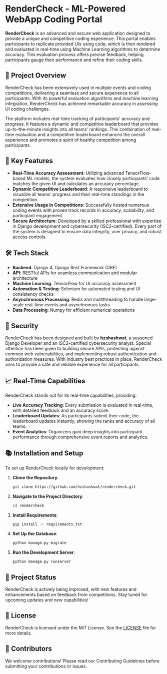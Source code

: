 # RenderCheck - ML-Powered WebApp Coding Portal

**RenderCheck** is an advanced and secure web application designed to provide a unique and competitive coding experience. This portal enables participants to replicate provided UIs using code, which is then rendered and evaluated in real-time using Machine Learning algorithms to determine accuracy. This evaluation process offers precise feedback, helping participants gauge their performance and refine their coding skills.

## 🎯 Project Overview
RenderCheck has been extensively used in multiple events and coding competitions, delivering a seamless and secure experience to all participants. With its powerful evaluation algorithms and machine learning integration, RenderCheck has achieved remarkable accuracy in assessing UI coding challenges.

The platform includes real-time tracking of participants' accuracy and progress. It features a dynamic and competitive leaderboard that provides up-to-the-minute insights into all teams’ rankings. This combination of real-time evaluation and a competitive leaderboard enhances the overall experience and promotes a spirit of healthy competition among participants.

## 🚀 Key Features
- **Real-Time Accuracy Assessment**: Utilizing advanced TensorFlow-based ML models, the system evaluates how closely participants’ code matches the given UI and calculates an accuracy percentage.
- **Dynamic Competitive Leaderboard**: A responsive leaderboard to visualize all teams’ progress and their real-time standings in the competition.
- **Extensive Usage in Competitions**: Successfully hosted numerous coding events with proven track records in accuracy, scalability, and participant engagement.
- **Secure Architecture**: Developed by a skilled professional with expertise in Django development and cybersecurity (ISC2-certified). Every part of the system is designed to ensure data integrity, user privacy, and robust access controls.

## 🛠️ Tech Stack
- **Backend**: Django 4, Django Rest Framework (DRF)
- **API**: RESTful APIs for seamless communication and modular architecture
- **Machine Learning**: TensorFlow for UI accuracy assessment
- **Automation & Testing**: Selenium for automated testing and UI consistency checks
- **Asynchronous Processing**: Redis and multithreading to handle large-scale real-time events and asynchronous tasks
- **Data Processing**: Numpy for efficient numerical operations

## 🔐 Security
RenderCheck has been designed and built by **hzshashwat**, a seasoned Django Developer and an ISC2-certified cybersecurity analyst. Special attention has been given to building secure APIs, protecting against common web vulnerabilities, and implementing robust authentication and authorization measures. With industry best practices in place, RenderCheck aims to provide a safe and reliable experience for all participants.

## 📈 Real-Time Capabilities
RenderCheck stands out for its real-time capabilities, providing:

- **Live Accuracy Tracking**: Every submission is evaluated in real-time, with detailed feedback and an accuracy score.
- **Leaderboard Updates**: As participants submit their code, the leaderboard updates instantly, showing the ranks and accuracy of all teams.
- **Event Analytics**: Organizers gain deep insights into participant performance through comprehensive event reports and analytics.

## 📚 Installation and Setup
To set up RenderCheck locally for development:

1. **Clone the Repository**:
    ```bash
    git clone https://github.com/hzshashwat/rendercheck.git
    ```

2. **Navigate to the Project Directory**:
    ```bash
    cd rendercheck
    ```

3. **Install Requirements**:
    ```bash
    pip install -r requirements.txt
    ```

4. **Set Up the Database**:
    ```bash
    python manage.py migrate
    ```

5. **Run the Development Server**:
    ```bash
    python manage.py runserver
    ```

## 🚧 Project Status
RenderCheck is actively being improved, with new features and enhancements based on feedback from competitions. Stay tuned for upcoming updates and new capabilities!

## 📜 License
RenderCheck is licensed under the MIT License. See the [LICENSE](LICENSE) file for more details.

## 🤝 Contributors
We welcome contributions! Please read our Contributing Guidelines before submitting your contributions or issues.
